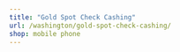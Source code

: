 ```yaml
---
title: "Gold Spot Check Cashing"
url: /washington/gold-spot-check-cashing/
shop: mobile phone
---
```


